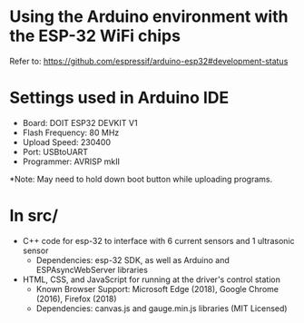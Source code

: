 # Using the Arduino environment with the ESP-32 WiFi chips
Refer to: https://github.com/espressif/arduino-esp32#development-status


# Settings used in Arduino IDE
- Board: DOIT ESP32 DEVKIT V1
- Flash Frequency: 80 MHz
- Upload Speed: 230400
- Port: USBtoUART
- Programmer: AVRISP mkII

*Note: May need to hold down boot button while uploading programs.

# In src/
- C++ code for esp-32 to interface with 6 current sensors and 1 ultrasonic sensor
  - Dependencies: esp-32 SDK, as well as Arduino and ESPAsyncWebServer libraries 
- HTML, CSS, and JavaScript for running at the driver's control station
  - Known Browser Support: Microsoft Edge (2018), Google Chrome (2016), Firefox (2018)
  - Dependencies: canvas.js and gauge.min.js libraries (MIT Licensed)
